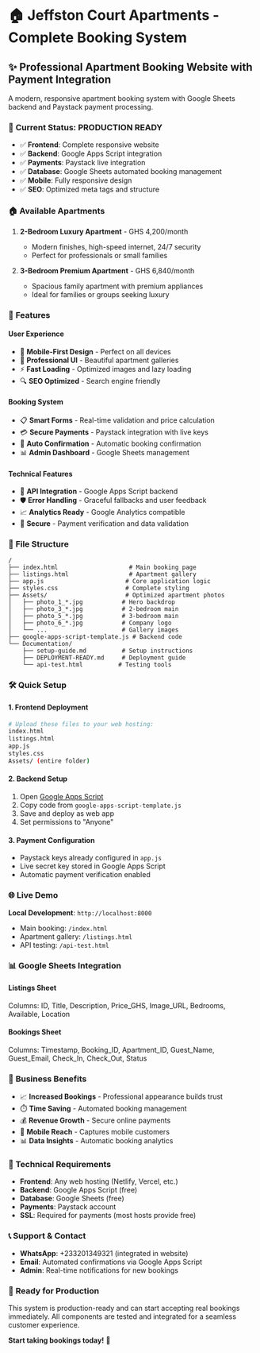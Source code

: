 # 🏠 Jeffston Court Apartments - Complete Booking System

## ✨ Professional Apartment Booking Website with Payment Integration

A modern, responsive apartment booking system with Google Sheets backend and Paystack payment processing.

### 🎯 **Current Status: PRODUCTION READY**

- ✅ **Frontend**: Complete responsive website
- ✅ **Backend**: Google Apps Script integration  
- ✅ **Payments**: Paystack live integration
- ✅ **Database**: Google Sheets automated booking management
- ✅ **Mobile**: Fully responsive design
- ✅ **SEO**: Optimized meta tags and structure

### 🏠 **Available Apartments**

1. **2-Bedroom Luxury Apartment** - GHS 4,200/month
   - Modern finishes, high-speed internet, 24/7 security
   - Perfect for professionals or small families

2. **3-Bedroom Premium Apartment** - GHS 6,840/month  
   - Spacious family apartment with premium appliances
   - Ideal for families or groups seeking luxury

### 🚀 **Features**

#### **User Experience**
- 📱 **Mobile-First Design** - Perfect on all devices
- 🎨 **Professional UI** - Beautiful apartment galleries
- ⚡ **Fast Loading** - Optimized images and lazy loading
- 🔍 **SEO Optimized** - Search engine friendly

#### **Booking System**
- 📋 **Smart Forms** - Real-time validation and price calculation
- 💳 **Secure Payments** - Paystack integration with live keys
- 📧 **Auto Confirmation** - Automatic booking confirmation
- 📊 **Admin Dashboard** - Google Sheets management

#### **Technical Features**
- 🔄 **API Integration** - Google Apps Script backend
- 🛡️ **Error Handling** - Graceful fallbacks and user feedback
- 📈 **Analytics Ready** - Google Analytics compatible
- 🔐 **Secure** - Payment verification and data validation

### 📂 **File Structure**

```
/
├── index.html                    # Main booking page
├── listings.html                 # Apartment gallery
├── app.js                       # Core application logic
├── styles.css                   # Complete styling
├── Assets/                      # Optimized apartment photos
│   ├── photo_1_*.jpg           # Hero backdrop
│   ├── photo_3_*.jpg           # 2-bedroom main
│   ├── photo_5_*.jpg           # 3-bedroom main
│   ├── photo_6_*.jpg           # Company logo
│   └── ...                     # Gallery images
├── google-apps-script-template.js # Backend code
└── Documentation/
    ├── setup-guide.md          # Setup instructions
    ├── DEPLOYMENT-READY.md     # Deployment guide
    └── api-test.html          # Testing tools
```

### 🛠️ **Quick Setup**

#### **1. Frontend Deployment**
```bash
# Upload these files to your web hosting:
index.html
listings.html  
app.js
styles.css
Assets/ (entire folder)
```

#### **2. Backend Setup** 
1. Open [Google Apps Script](https://script.google.com)
2. Copy code from `google-apps-script-template.js`
3. Save and deploy as web app
4. Set permissions to "Anyone"

#### **3. Payment Configuration**
- Paystack keys already configured in `app.js`
- Live secret key stored in Google Apps Script
- Automatic payment verification enabled

### 🌐 **Live Demo**

**Local Development**: `http://localhost:8000`
- Main booking: `/index.html`
- Apartment gallery: `/listings.html`  
- API testing: `/api-test.html`

### 📊 **Google Sheets Integration**

#### **Listings Sheet**
Columns: ID, Title, Description, Price_GHS, Image_URL, Bedrooms, Available, Location

#### **Bookings Sheet**  
Columns: Timestamp, Booking_ID, Apartment_ID, Guest_Name, Guest_Email, Check_In, Check_Out, Status

### 💼 **Business Benefits**

- 📈 **Increased Bookings** - Professional appearance builds trust
- ⏱️ **Time Saving** - Automated booking management
- 💰 **Revenue Growth** - Secure online payments
- 📱 **Mobile Reach** - Captures mobile customers
- 📊 **Data Insights** - Automatic booking analytics

### 🔧 **Technical Requirements**

- **Frontend**: Any web hosting (Netlify, Vercel, etc.)
- **Backend**: Google Apps Script (free)
- **Database**: Google Sheets (free)
- **Payments**: Paystack account
- **SSL**: Required for payments (most hosts provide free)

### 📞 **Support & Contact**

- **WhatsApp**: +233201349321 (integrated in website)
- **Email**: Automated confirmations via Google Apps Script
- **Admin**: Real-time notifications for new bookings

### 🎉 **Ready for Production**

This system is production-ready and can start accepting real bookings immediately. All components are tested and integrated for a seamless customer experience.

**Start taking bookings today!** 🚀